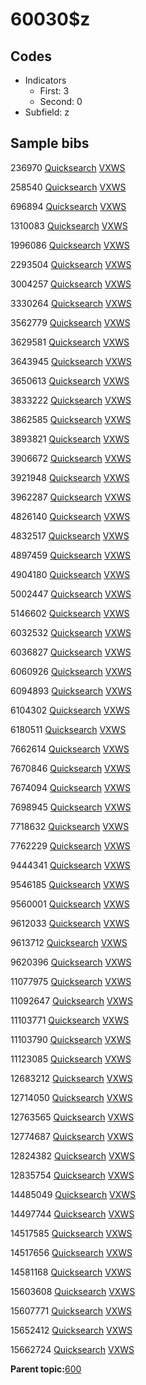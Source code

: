 # 60030$z

## Codes

-   Indicators
    -   First: 3
    -   Second: 0
-   Subfield: z

## Sample bibs

236970 [Quicksearch](https://search.library.yale.edu/catalog/236970) [VXWS](http://prodorbis.library.yale.edu:7014/vxws/GetHoldingsService?bibId=236970)

258540 [Quicksearch](https://search.library.yale.edu/catalog/258540) [VXWS](http://prodorbis.library.yale.edu:7014/vxws/GetHoldingsService?bibId=258540)

696894 [Quicksearch](https://search.library.yale.edu/catalog/696894) [VXWS](http://prodorbis.library.yale.edu:7014/vxws/GetHoldingsService?bibId=696894)

1310083 [Quicksearch](https://search.library.yale.edu/catalog/1310083) [VXWS](http://prodorbis.library.yale.edu:7014/vxws/GetHoldingsService?bibId=1310083)

1996086 [Quicksearch](https://search.library.yale.edu/catalog/1996086) [VXWS](http://prodorbis.library.yale.edu:7014/vxws/GetHoldingsService?bibId=1996086)

2293504 [Quicksearch](https://search.library.yale.edu/catalog/2293504) [VXWS](http://prodorbis.library.yale.edu:7014/vxws/GetHoldingsService?bibId=2293504)

3004257 [Quicksearch](https://search.library.yale.edu/catalog/3004257) [VXWS](http://prodorbis.library.yale.edu:7014/vxws/GetHoldingsService?bibId=3004257)

3330264 [Quicksearch](https://search.library.yale.edu/catalog/3330264) [VXWS](http://prodorbis.library.yale.edu:7014/vxws/GetHoldingsService?bibId=3330264)

3562779 [Quicksearch](https://search.library.yale.edu/catalog/3562779) [VXWS](http://prodorbis.library.yale.edu:7014/vxws/GetHoldingsService?bibId=3562779)

3629581 [Quicksearch](https://search.library.yale.edu/catalog/3629581) [VXWS](http://prodorbis.library.yale.edu:7014/vxws/GetHoldingsService?bibId=3629581)

3643945 [Quicksearch](https://search.library.yale.edu/catalog/3643945) [VXWS](http://prodorbis.library.yale.edu:7014/vxws/GetHoldingsService?bibId=3643945)

3650613 [Quicksearch](https://search.library.yale.edu/catalog/3650613) [VXWS](http://prodorbis.library.yale.edu:7014/vxws/GetHoldingsService?bibId=3650613)

3833222 [Quicksearch](https://search.library.yale.edu/catalog/3833222) [VXWS](http://prodorbis.library.yale.edu:7014/vxws/GetHoldingsService?bibId=3833222)

3862585 [Quicksearch](https://search.library.yale.edu/catalog/3862585) [VXWS](http://prodorbis.library.yale.edu:7014/vxws/GetHoldingsService?bibId=3862585)

3893821 [Quicksearch](https://search.library.yale.edu/catalog/3893821) [VXWS](http://prodorbis.library.yale.edu:7014/vxws/GetHoldingsService?bibId=3893821)

3906672 [Quicksearch](https://search.library.yale.edu/catalog/3906672) [VXWS](http://prodorbis.library.yale.edu:7014/vxws/GetHoldingsService?bibId=3906672)

3921948 [Quicksearch](https://search.library.yale.edu/catalog/3921948) [VXWS](http://prodorbis.library.yale.edu:7014/vxws/GetHoldingsService?bibId=3921948)

3962287 [Quicksearch](https://search.library.yale.edu/catalog/3962287) [VXWS](http://prodorbis.library.yale.edu:7014/vxws/GetHoldingsService?bibId=3962287)

4826140 [Quicksearch](https://search.library.yale.edu/catalog/4826140) [VXWS](http://prodorbis.library.yale.edu:7014/vxws/GetHoldingsService?bibId=4826140)

4832517 [Quicksearch](https://search.library.yale.edu/catalog/4832517) [VXWS](http://prodorbis.library.yale.edu:7014/vxws/GetHoldingsService?bibId=4832517)

4897459 [Quicksearch](https://search.library.yale.edu/catalog/4897459) [VXWS](http://prodorbis.library.yale.edu:7014/vxws/GetHoldingsService?bibId=4897459)

4904180 [Quicksearch](https://search.library.yale.edu/catalog/4904180) [VXWS](http://prodorbis.library.yale.edu:7014/vxws/GetHoldingsService?bibId=4904180)

5002447 [Quicksearch](https://search.library.yale.edu/catalog/5002447) [VXWS](http://prodorbis.library.yale.edu:7014/vxws/GetHoldingsService?bibId=5002447)

5146602 [Quicksearch](https://search.library.yale.edu/catalog/5146602) [VXWS](http://prodorbis.library.yale.edu:7014/vxws/GetHoldingsService?bibId=5146602)

6032532 [Quicksearch](https://search.library.yale.edu/catalog/6032532) [VXWS](http://prodorbis.library.yale.edu:7014/vxws/GetHoldingsService?bibId=6032532)

6036827 [Quicksearch](https://search.library.yale.edu/catalog/6036827) [VXWS](http://prodorbis.library.yale.edu:7014/vxws/GetHoldingsService?bibId=6036827)

6060926 [Quicksearch](https://search.library.yale.edu/catalog/6060926) [VXWS](http://prodorbis.library.yale.edu:7014/vxws/GetHoldingsService?bibId=6060926)

6094893 [Quicksearch](https://search.library.yale.edu/catalog/6094893) [VXWS](http://prodorbis.library.yale.edu:7014/vxws/GetHoldingsService?bibId=6094893)

6104302 [Quicksearch](https://search.library.yale.edu/catalog/6104302) [VXWS](http://prodorbis.library.yale.edu:7014/vxws/GetHoldingsService?bibId=6104302)

6180511 [Quicksearch](https://search.library.yale.edu/catalog/6180511) [VXWS](http://prodorbis.library.yale.edu:7014/vxws/GetHoldingsService?bibId=6180511)

7662614 [Quicksearch](https://search.library.yale.edu/catalog/7662614) [VXWS](http://prodorbis.library.yale.edu:7014/vxws/GetHoldingsService?bibId=7662614)

7670846 [Quicksearch](https://search.library.yale.edu/catalog/7670846) [VXWS](http://prodorbis.library.yale.edu:7014/vxws/GetHoldingsService?bibId=7670846)

7674094 [Quicksearch](https://search.library.yale.edu/catalog/7674094) [VXWS](http://prodorbis.library.yale.edu:7014/vxws/GetHoldingsService?bibId=7674094)

7698945 [Quicksearch](https://search.library.yale.edu/catalog/7698945) [VXWS](http://prodorbis.library.yale.edu:7014/vxws/GetHoldingsService?bibId=7698945)

7718632 [Quicksearch](https://search.library.yale.edu/catalog/7718632) [VXWS](http://prodorbis.library.yale.edu:7014/vxws/GetHoldingsService?bibId=7718632)

7762229 [Quicksearch](https://search.library.yale.edu/catalog/7762229) [VXWS](http://prodorbis.library.yale.edu:7014/vxws/GetHoldingsService?bibId=7762229)

9444341 [Quicksearch](https://search.library.yale.edu/catalog/9444341) [VXWS](http://prodorbis.library.yale.edu:7014/vxws/GetHoldingsService?bibId=9444341)

9546185 [Quicksearch](https://search.library.yale.edu/catalog/9546185) [VXWS](http://prodorbis.library.yale.edu:7014/vxws/GetHoldingsService?bibId=9546185)

9560001 [Quicksearch](https://search.library.yale.edu/catalog/9560001) [VXWS](http://prodorbis.library.yale.edu:7014/vxws/GetHoldingsService?bibId=9560001)

9612033 [Quicksearch](https://search.library.yale.edu/catalog/9612033) [VXWS](http://prodorbis.library.yale.edu:7014/vxws/GetHoldingsService?bibId=9612033)

9613712 [Quicksearch](https://search.library.yale.edu/catalog/9613712) [VXWS](http://prodorbis.library.yale.edu:7014/vxws/GetHoldingsService?bibId=9613712)

9620396 [Quicksearch](https://search.library.yale.edu/catalog/9620396) [VXWS](http://prodorbis.library.yale.edu:7014/vxws/GetHoldingsService?bibId=9620396)

11077975 [Quicksearch](https://search.library.yale.edu/catalog/11077975) [VXWS](http://prodorbis.library.yale.edu:7014/vxws/GetHoldingsService?bibId=11077975)

11092647 [Quicksearch](https://search.library.yale.edu/catalog/11092647) [VXWS](http://prodorbis.library.yale.edu:7014/vxws/GetHoldingsService?bibId=11092647)

11103771 [Quicksearch](https://search.library.yale.edu/catalog/11103771) [VXWS](http://prodorbis.library.yale.edu:7014/vxws/GetHoldingsService?bibId=11103771)

11103790 [Quicksearch](https://search.library.yale.edu/catalog/11103790) [VXWS](http://prodorbis.library.yale.edu:7014/vxws/GetHoldingsService?bibId=11103790)

11123085 [Quicksearch](https://search.library.yale.edu/catalog/11123085) [VXWS](http://prodorbis.library.yale.edu:7014/vxws/GetHoldingsService?bibId=11123085)

12683212 [Quicksearch](https://search.library.yale.edu/catalog/12683212) [VXWS](http://prodorbis.library.yale.edu:7014/vxws/GetHoldingsService?bibId=12683212)

12714050 [Quicksearch](https://search.library.yale.edu/catalog/12714050) [VXWS](http://prodorbis.library.yale.edu:7014/vxws/GetHoldingsService?bibId=12714050)

12763565 [Quicksearch](https://search.library.yale.edu/catalog/12763565) [VXWS](http://prodorbis.library.yale.edu:7014/vxws/GetHoldingsService?bibId=12763565)

12774687 [Quicksearch](https://search.library.yale.edu/catalog/12774687) [VXWS](http://prodorbis.library.yale.edu:7014/vxws/GetHoldingsService?bibId=12774687)

12824382 [Quicksearch](https://search.library.yale.edu/catalog/12824382) [VXWS](http://prodorbis.library.yale.edu:7014/vxws/GetHoldingsService?bibId=12824382)

12835754 [Quicksearch](https://search.library.yale.edu/catalog/12835754) [VXWS](http://prodorbis.library.yale.edu:7014/vxws/GetHoldingsService?bibId=12835754)

14485049 [Quicksearch](https://search.library.yale.edu/catalog/14485049) [VXWS](http://prodorbis.library.yale.edu:7014/vxws/GetHoldingsService?bibId=14485049)

14497744 [Quicksearch](https://search.library.yale.edu/catalog/14497744) [VXWS](http://prodorbis.library.yale.edu:7014/vxws/GetHoldingsService?bibId=14497744)

14517585 [Quicksearch](https://search.library.yale.edu/catalog/14517585) [VXWS](http://prodorbis.library.yale.edu:7014/vxws/GetHoldingsService?bibId=14517585)

14517656 [Quicksearch](https://search.library.yale.edu/catalog/14517656) [VXWS](http://prodorbis.library.yale.edu:7014/vxws/GetHoldingsService?bibId=14517656)

14581168 [Quicksearch](https://search.library.yale.edu/catalog/14581168) [VXWS](http://prodorbis.library.yale.edu:7014/vxws/GetHoldingsService?bibId=14581168)

15603608 [Quicksearch](https://search.library.yale.edu/catalog/15603608) [VXWS](http://prodorbis.library.yale.edu:7014/vxws/GetHoldingsService?bibId=15603608)

15607771 [Quicksearch](https://search.library.yale.edu/catalog/15607771) [VXWS](http://prodorbis.library.yale.edu:7014/vxws/GetHoldingsService?bibId=15607771)

15652412 [Quicksearch](https://search.library.yale.edu/catalog/15652412) [VXWS](http://prodorbis.library.yale.edu:7014/vxws/GetHoldingsService?bibId=15652412)

15662724 [Quicksearch](https://search.library.yale.edu/catalog/15662724) [VXWS](http://prodorbis.library.yale.edu:7014/vxws/GetHoldingsService?bibId=15662724)

**Parent topic:**[600](../../tags/600/600.md)

